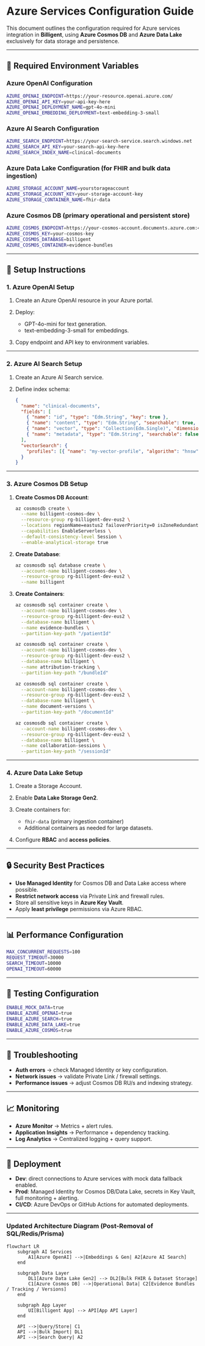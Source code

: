# Azure Services Configuration Guide

This document outlines the configuration required for Azure services integration in **Billigent**, using **Azure Cosmos DB** and **Azure Data Lake** exclusively for data storage and persistence.

---

## 🔐 **Required Environment Variables**

### Azure OpenAI Configuration

```bash
AZURE_OPENAI_ENDPOINT=https://your-resource.openai.azure.com/
AZURE_OPENAI_API_KEY=your-api-key-here
AZURE_OPENAI_DEPLOYMENT_NAME=gpt-4o-mini
AZURE_OPENAI_EMBEDDING_DEPLOYMENT=text-embedding-3-small
```

### Azure AI Search Configuration

```bash
AZURE_SEARCH_ENDPOINT=https://your-search-service.search.windows.net
AZURE_SEARCH_API_KEY=your-search-api-key-here
AZURE_SEARCH_INDEX_NAME=clinical-documents
```

### Azure Data Lake Configuration (for FHIR and bulk data ingestion)

```bash
AZURE_STORAGE_ACCOUNT_NAME=yourstorageaccount
AZURE_STORAGE_ACCOUNT_KEY=your-storage-account-key
AZURE_STORAGE_CONTAINER_NAME=fhir-data
```

### Azure Cosmos DB (primary operational and persistent store)

```bash
AZURE_COSMOS_ENDPOINT=https://your-cosmos-account.documents.azure.com:443/
AZURE_COSMOS_KEY=your-cosmos-key
AZURE_COSMOS_DATABASE=billigent
AZURE_COSMOS_CONTAINER=evidence-bundles
```

---

## 🚀 **Setup Instructions**

### 1. Azure OpenAI Setup

1. Create an Azure OpenAI resource in your Azure portal.
2. Deploy:

   * GPT-4o-mini for text generation.
   * text-embedding-3-small for embeddings.
3. Copy endpoint and API key to environment variables.

---

### 2. Azure AI Search Setup

1. Create an Azure AI Search service.
2. Define index schema:

   ```json
   {
     "name": "clinical-documents",
     "fields": [
       { "name": "id", "type": "Edm.String", "key": true },
       { "name": "content", "type": "Edm.String", "searchable": true, "analyzer": "en.microsoft" },
       { "name": "vector", "type": "Collection(Edm.Single)", "dimensions": 1536, "vectorSearchProfile": "my-vector-profile" },
       { "name": "metadata", "type": "Edm.String", "searchable": false }
     ],
     "vectorSearch": {
       "profiles": [{ "name": "my-vector-profile", "algorithm": "hnsw" }]
     }
   }
   ```

---

### 3. Azure Cosmos DB Setup

1. **Create Cosmos DB Account**:

   ```bash
   az cosmosdb create \
     --name billigent-cosmos-dev \
     --resource-group rg-billigent-dev-eus2 \
     --locations regionName=eastus2 failoverPriority=0 isZoneRedundant=false \
     --capabilities EnableServerless \
     --default-consistency-level Session \
     --enable-analytical-storage true
   ```
2. **Create Database**:

   ```bash
   az cosmosdb sql database create \
     --account-name billigent-cosmos-dev \
     --resource-group rg-billigent-dev-eus2 \
     --name billigent
   ```
3. **Create Containers**:

   ```bash
   az cosmosdb sql container create \
     --account-name billigent-cosmos-dev \
     --resource-group rg-billigent-dev-eus2 \
     --database-name billigent \
     --name evidence-bundles \
     --partition-key-path "/patientId"

   az cosmosdb sql container create \
     --account-name billigent-cosmos-dev \
     --resource-group rg-billigent-dev-eus2 \
     --database-name billigent \
     --name attribution-tracking \
     --partition-key-path "/bundleId"

   az cosmosdb sql container create \
     --account-name billigent-cosmos-dev \
     --resource-group rg-billigent-dev-eus2 \
     --database-name billigent \
     --name document-versions \
     --partition-key-path "/documentId"

   az cosmosdb sql container create \
     --account-name billigent-cosmos-dev \
     --resource-group rg-billigent-dev-eus2 \
     --database-name billigent \
     --name collaboration-sessions \
     --partition-key-path "/sessionId"
   ```

---

### 4. Azure Data Lake Setup

1. Create a Storage Account.
2. Enable **Data Lake Storage Gen2**.
3. Create containers for:

   * `fhir-data` (primary ingestion container)
   * Additional containers as needed for large datasets.
4. Configure **RBAC** and **access policies**.

---

## 🔒 **Security Best Practices**

* **Use Managed Identity** for Cosmos DB and Data Lake access where possible.
* **Restrict network access** via Private Link and firewall rules.
* Store all sensitive keys in **Azure Key Vault**.
* Apply **least privilege** permissions via Azure RBAC.

---

## 📊 **Performance Configuration**

```bash
MAX_CONCURRENT_REQUESTS=100
REQUEST_TIMEOUT=30000
SEARCH_TIMEOUT=10000
OPENAI_TIMEOUT=60000
```

---

## 🧪 **Testing Configuration**

```bash
ENABLE_MOCK_DATA=true
ENABLE_AZURE_OPENAI=true
ENABLE_AZURE_SEARCH=true
ENABLE_AZURE_DATA_LAKE=true
ENABLE_AZURE_COSMOS=true
```

---

## 🚨 **Troubleshooting**

* **Auth errors** → check Managed Identity or key configuration.
* **Network issues** → validate Private Link / firewall settings.
* **Performance issues** → adjust Cosmos DB RU/s and indexing strategy.

---

## 📈 **Monitoring**

* **Azure Monitor** → Metrics + alert rules.
* **Application Insights** → Performance + dependency tracking.
* **Log Analytics** → Centralized logging + query support.

---

## 🔄 **Deployment**

* **Dev**: direct connections to Azure services with mock data fallback enabled.
* **Prod**: Managed Identity for Cosmos DB/Data Lake, secrets in Key Vault, full monitoring + alerting.
* **CI/CD**: Azure DevOps or GitHub Actions for automated deployments.

---

### **Updated Architecture Diagram (Post-Removal of SQL/Redis/Prisma)**

```mermaid
flowchart LR
    subgraph AI Services
        A1[Azure OpenAI] -->|Embeddings & Gen| A2[Azure AI Search]
    end

    subgraph Data Layer
        DL1[Azure Data Lake Gen2] --> DL2[Bulk FHIR & Dataset Storage]
        C1[Azure Cosmos DB] -->|Operational Data| C2[Evidence Bundles / Tracking / Versions]
    end

    subgraph App Layer
        UI[Billigent App] --> API[App API Layer]
    end

    API -->|Query/Store| C1
    API -->|Bulk Import| DL1
    API -->|Search Query| A2
```
